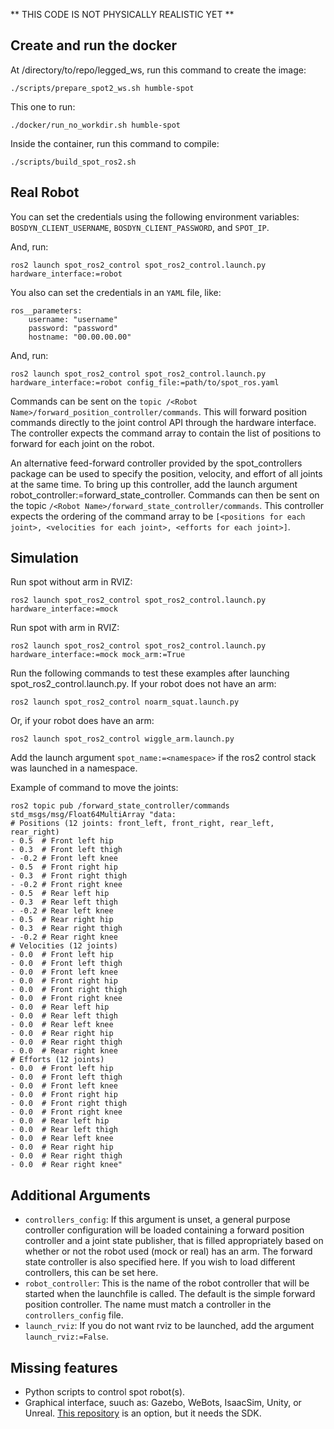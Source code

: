** THIS CODE IS NOT PHYSICALLY REALISTIC YET **

## Create and run the docker

At /directory/to/repo/legged_ws, run this command to create the image:

```
./scripts/prepare_spot2_ws.sh humble-spot
```

This one to run:
```
./docker/run_no_workdir.sh humble-spot
```

Inside the container, run this command to compile:
```
./scripts/build_spot_ros2.sh
```

## Real Robot
You can set the credentials using the following environment variables: `BOSDYN_CLIENT_USERNAME`, `BOSDYN_CLIENT_PASSWORD`, and `SPOT_IP`.

And, run:
```
ros2 launch spot_ros2_control spot_ros2_control.launch.py hardware_interface:=robot
```

You also can set the credentials in an `YAML` file, like:

```
ros__parameters:
    username: "username"
    password: "password"
    hostname: "00.00.00.00"
```

And, run:
```
ros2 launch spot_ros2_control spot_ros2_control.launch.py hardware_interface:=robot config_file:=path/to/spot_ros.yaml
```

Commands can be sent on the `topic /<Robot Name>/forward_position_controller/commands`. This will forward position commands directly to the joint control API through the hardware interface. The controller expects the command array to contain the list of positions to forward for each joint on the robot.

An alternative feed-forward controller provided by the spot_controllers package can be used to specify the position, velocity, and effort of all joints at the same time. To bring up this controller, add the launch argument robot_controller:=forward_state_controller. Commands can then be sent on the topic `/<Robot Name>/forward_state_controller/commands`. This controller expects the ordering of the command array to be `[<positions for each joint>, <velocities for each joint>, <efforts for each joint>]`.

## Simulation

Run spot without arm in RVIZ:

```
ros2 launch spot_ros2_control spot_ros2_control.launch.py hardware_interface:=mock
```

Run spot with arm in RVIZ:

```
ros2 launch spot_ros2_control spot_ros2_control.launch.py hardware_interface:=mock mock_arm:=True
```

Run the following commands to test these examples after launching spot_ros2_control.launch.py. If your robot does not have an arm:

```
ros2 launch spot_ros2_control noarm_squat.launch.py
```

Or, if your robot does have an arm:

```
ros2 launch spot_ros2_control wiggle_arm.launch.py
```

Add the launch argument `spot_name:=<namespace>` if the ros2 control stack was launched in a namespace.

Example of command to move the joints:

```
ros2 topic pub /forward_state_controller/commands std_msgs/msg/Float64MultiArray "data:
# Positions (12 joints: front_left, front_right, rear_left, rear_right)
- 0.5  # Front left hip
- 0.3  # Front left thigh
- -0.2 # Front left knee
- 0.5  # Front right hip
- 0.3  # Front right thigh
- -0.2 # Front right knee
- 0.5  # Rear left hip
- 0.3  # Rear left thigh
- -0.2 # Rear left knee
- 0.5  # Rear right hip
- 0.3  # Rear right thigh
- -0.2 # Rear right knee
# Velocities (12 joints)
- 0.0  # Front left hip
- 0.0  # Front left thigh
- 0.0  # Front left knee
- 0.0  # Front right hip
- 0.0  # Front right thigh
- 0.0  # Front right knee
- 0.0  # Rear left hip
- 0.0  # Rear left thigh
- 0.0  # Rear left knee
- 0.0  # Rear right hip
- 0.0  # Rear right thigh
- 0.0  # Rear right knee
# Efforts (12 joints)
- 0.0  # Front left hip
- 0.0  # Front left thigh
- 0.0  # Front left knee
- 0.0  # Front right hip
- 0.0  # Front right thigh
- 0.0  # Front right knee
- 0.0  # Rear left hip
- 0.0  # Rear left thigh
- 0.0  # Rear left knee
- 0.0  # Rear right hip
- 0.0  # Rear right thigh
- 0.0  # Rear right knee"
```

## Additional Arguments

* `controllers_config`: If this argument is unset, a general purpose controller configuration will be loaded containing a forward position controller and a joint state publisher, that is filled appropriately based on whether or not the robot used (mock or real) has an arm. The forward state controller is also specified here. If you wish to load different controllers, this can be set here.
* `robot_controller`: This is the name of the robot controller that will be started when the launchfile is called. The default is the simple forward position controller. The name must match a controller in the `controllers_config` file.
* `launch_rviz`: If you do not want rviz to be launched, add the argument `launch_rviz:=False`.

## Missing features

* Python scripts to control spot robot(s).
* Graphical interface, suuch as: Gazebo, WeBots, IsaacSim, Unity, or Unreal. [This repository](https://github.com/MASKOR/webots_ros2_spot/tree/main) is an option, but it needs the SDK.

